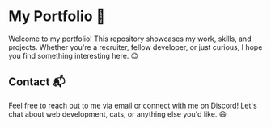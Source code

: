 # My Portfolio 🚀

Welcome to my portfolio! This repository showcases my work, skills, and projects. Whether you're a recruiter, fellow developer, or just curious, I hope you find something interesting here. 😊

## Contact 📬

Feel free to reach out to me via email or connect with me on Discord! Let's chat about web development, cats, or anything else you'd like. 😄
